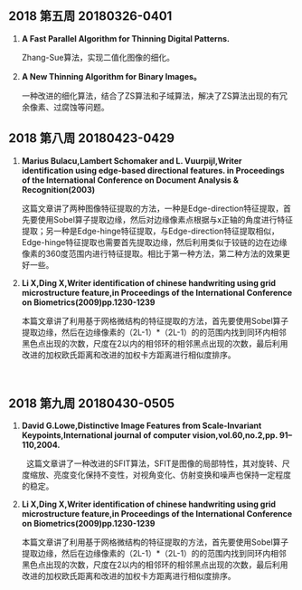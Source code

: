 ## 2018 第五周 20180326-0401

<ol>
  <li><b>
    A Fast Parallel Algorithm for Thinning Digital Patterns.
    </b></li>
  <p>
    Zhang-Sue算法，实现二值化图像的细化。
    </p>
  <li><b>
    A New Thinning Algorithm for Binary Images。
    </b></li>
  <p>
    一种改进的细化算法，结合了ZS算法和子域算法，解决了ZS算法出现的有冗余像素、过腐蚀等问题。
    </p>
  </ol>

## 2018 第八周 20180423-0429

<ol>
  <li>
    <b>Marius Bulacu,Lambert Schomaker and L. Vuurpijl,Writer identification using edge-based directional features.
in Proceedings of the International Conference on Document Analysis & Recognition(2003)
    </b></li>
  <p>
    这篇文章讲了两种图像特征提取的方法，一种是Edge-direction特征提取，首先要使用Sobel算子提取边缘，然后对边缘像素点根据与x正轴的角度进行特征提取；另一种是Edge-hinge特征提取，与Edge-direction特征提取相似，Edge-hinge特征提取也需要首先提取边缘，然后利用类似于铰链的边在边缘像素的360度范围内进行特征提取。相比于第一种方法，第二种方法的效果更好一些。
    </p>
  <li><b>
    Li X,Ding X,Writer identification of chinese handwriting using grid microstructure feature,in Proceedings of the International Conference on Biometrics(2009)pp.1230-1239
    </b></li>
  <p>
 本篇文章讲了利用基于网格微结构的特征提取的方法，首先要使用Sobel算子提取边缘，然后在边缘像素的（2L-1）*（2L-1）的的范围内找到同环内相邻黑色点出现的次数，尺度在2以内的相邻环的相邻黑点出现的次数，最后利用改进的加权欧氏距离和改进的加权卡方距离进行相似度排序。
    </p>
  </ol>

## 2018 第九周 20180430-0505

<ol>
  <li>
    <b>David G.Lowe,Distinctive Image Features from Scale-Invariant Keypoints,International journal of computer vision,vol.60,no.2,pp. 91–110,2004.
    </b></li>
  <p>
    这篇文章讲了一种改进的SFIT算法，SFIT是图像的局部特性，其对旋转、尺度缩放、亮度变化保持不变性，对视角变化、仿射变换和噪声也保持一定程度的稳定。
    </p>
  <li><b>
    Li X,Ding X,Writer identification of chinese handwriting using grid microstructure feature,in Proceedings of the International Conference on Biometrics(2009)pp.1230-1239
    </b></li>
  <p>
 本篇文章讲了利用基于网格微结构的特征提取的方法，首先要使用Sobel算子提取边缘，然后在边缘像素的（2L-1）*（2L-1）的的范围内找到同环内相邻黑色点出现的次数，尺度在2以内的相邻环的相邻黑点出现的次数，最后利用改进的加权欧氏距离和改进的加权卡方距离进行相似度排序。
    </p>
  </ol>
